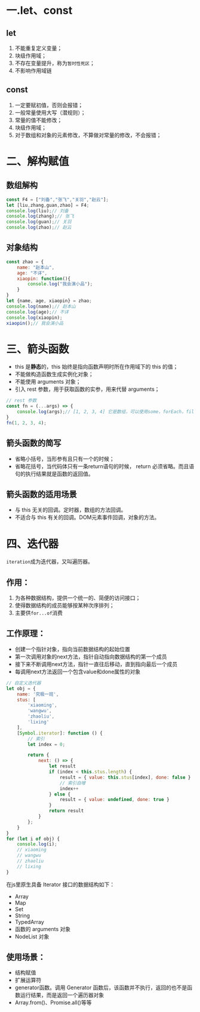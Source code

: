 # 一.let、const

## let

1. 不能重复定义变量；
2. 块级作用域；
3. 不存在变量提升，称为`暂时性死区`；
4. 不影响作用域链

## const

1. 一定要赋初值，否则会报错；
2. 一般常量使用大写（潜规则）；
3. 常量的值不能修改；
4. 块级作用域；
5. 对于数组和对象的元素修改，不算做对常量的修改，不会报错；

# 二、解构赋值

## 数组解构

```javascript
const F4 = ["刘备","张飞","关羽","赵云"];
let [liu,zhang,guan,zhao] = F4;
console.log(liu);// 刘备
console.log(zhang);// 张飞
console.log(guan);// 关羽
console.log(zhao);// 赵云
```

## 对象结构

```javascript
const zhao = {
	name: "赵本山",
	age: "不详",
	xiaopin: function(){
		console.log("我会演小品");
	}
}
let {name, age, xiaopin} = zhao;
console.log(name);// 赵本山
console.log(age);// 不详
console.log(xiaopin);
xiaopin();// 我会演小品
```

# 三、箭头函数

- this 是**静态**的，this 始终是指向函数声明时所在作用域下的 this 的值；
- 不能做构造函数生成实例化对象；
- 不能使用 arguments 对象；
- 引入 rest 参数，用于获取函数的实参，用来代替 arguments；

```javascript
// rest 参数
const fn = (...args) => {
	console.log(args);// [1, 2, 3, 4] 它是数组，可以使用some，forEach，filter等等api
}
fn(1, 2, 3, 4);
```



## **箭头函数的简写**

- 省略小括号，当形参有且只有一个的时候；
- 省略花括号，当代码体只有一条return语句的时候， return 必须省略。而且语句的执行结果就是函数的返回值。

## 箭头函数的适用场景

- 与 this 无关的回调。定时器，数组的方法回调。
- 不适合与 this 有关的回调。DOM元素事件回调，对象的方法。

# 四、迭代器

`iteration`成为迭代器，又叫遍历器。

## **作用：**

1. 为各种数据结构，提供一个统一的、简便的访问接口；
2. 使得数据结构的成员能够按某种次序排列；
3. 主要供`for...of`消费

## **工作原理：**

- 创建一个指针对象，指向当前数据结构的起始位置
- 第一次调用对象的next方法，指针自动指向数据结构的第一个成员
- 接下来不断调用next方法，指针一直往后移动，直到指向最后一个成员
- 每调用next方法返回一个包含value和done属性的对象

```javascript
// 自定义迭代器
let obj = {
    name: '究极一班',
    stus: [
        'xiaoming',
        'wangwu',
        'zhaoliu',
        'lixing'
    ],
    [Symbol.iterator]: function () {
        // 索引
        let index = 0;

        return {
            next: () => {
                let result
                if (index < this.stus.length) {
                    result = { value: this.stus[index], done: false }
                    // 索引自增
                    index++
                } else {
                    result = { value: undefined, done: true }
                }
                return result
            }
        };
    }
}
for (let i of obj) {
    console.log(i);
    // xiaoming
    // wangwu
    // zhaoliu
    // lixing
}
```



在js里原生具备 Iterator 接口的数据结构如下：

- Array
- Map
- Set
- String
- TypedArray
- 函数的 arguments 对象
- NodeList 对象

## 使用场景：

- 结构赋值
- 扩展运算符
- generator函数。调用 Generator 函数后，该函数并不执行，返回的也不是函数运行结果，而是返回一个遍历器对象
- Array.from()、Promise.all()等等

